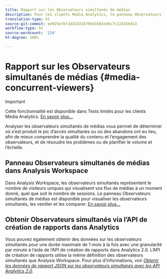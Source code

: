 ```yaml
---
title: Rapport sur les Observateurs simultanés de médias
description: Pour les clients Media Analytics, le panneau Observateurs simultanés de médias dans Analysis Workspace vous permet d’analyser les observateurs simultanés afin de déterminer où s’est produit le pic d’accès simultanés ou où des abandons ont eu lieu.
translation-type: ht
source-git-commit: ee925e7bf2d32431679dd1b82e46c7c124256d13
workflow-type: ht
source-wordcount: '224'
ht-degree: 100%

---
```



# Rapport sur les Observateurs simultanés de médias {#media-concurrent-viewers}

>[!IMPORTANT]
>
>Cette fonctionnalité est disponible dans Tests limités pour les clients Media Analytics. [En savoir plus...](https://docs.adobe.com/content/help/fr-FR/analytics/landing/an-releases.html)

Analyser les observateurs simultanés de médias vous permet de déterminer où s’est produit le pic d’accès simultanés ou où des abandons ont eu lieu, afin de mieux comprendre la qualité du contenu et l’engagement des observateurs, et de résoudre les problèmes ou de planifier le volume et l’échelle.

## Panneau Observateurs simultanés de médias dans Analysis Workspace

Dans Analysis Workspace, les observateurs simultanés représentent le nombre de visiteurs uniques qui visualisent vos flux de médias à un moment donné, quel que soit le nombre de sessions. Le panneau Observateurs simultanés de médias est disponible pour visualiser les observateurs simultanés, les ventiler et les comparer. [En savoir plus...](https://docs.adobe.com/content/help/fr-FR/analytics/analyze/analysis-workspace/panels/media-concurrent-viewers.html)

## Obtenir Observateurs simultanés via l’API de création de rapports dans Analytics

Vous pouvez également obtenir des données sur les observateurs simultanés pour une durée maximale de 1 mois à la fois avec une granularité par minute à l’aide de l’API de création de rapports dans Analytics 2.0. L’API de création de rapports utilise la même définition des observateurs simultanés que Analysis Workspace.  Pour plus d’informations, voir [_*Obtenir les données de rapport JSON sur les observateurs simultanés avec les API Analytics 2.0*_](https://docs.adobe.com/content/help/en/media-analytics/using/media-reports/media-default-reports/get-concurrent-json20.html).
